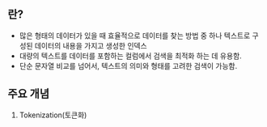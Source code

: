 
## 란?

* 많은 형태의 데이터가 있을 때 효율적으로 데이터를 찾는 방법 중 하나 텍스트로 구성된 데이터의 내용을 가지고 생성한 인덱스
* 대량의 텍스트를 데이터를 포함하는 컬럼에서 검색을 최적화 하는 데 유용함.
* 단순 문자열 비교를 넘어서, 텍스트의 의미와 형태를 고려한 검색이 가능함.


## 주요 개념

1. Tokenization(토큰화)